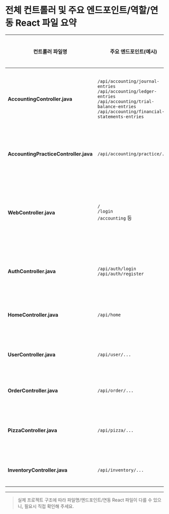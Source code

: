 # 전체 컨트롤러 및 주요 엔드포인트/역할/연동 React 파일 요약

| 컨트롤러 파일명                        | 주요 엔드포인트(예시)                                         | 역할/설명                       | 연동 React 파일(예시)                                      |
|----------------------------------------|--------------------------------------------------------------|----------------------------------|------------------------------------------------------------|
| **AccountingController.java**          | `/api/accounting/journal-entries`<br>`/api/accounting/ledger-entries`<br>`/api/accounting/trial-balance-entries`<br>`/api/accounting/financial-statements-entries` | 회계 데이터, 보고서              | JournalEntry.js<br>Ledger.js<br>TrialBalance.js<br>FinancialStatements.js |
| **AccountingPracticeController.java**  | `/api/accounting/practice/...`                               | 회계 연습/문제                   | (해당 기능 React 파일)                                     |
| **WebController.java**                 | `/`<br>`/login`<br>`/accounting` 등                          | 웹 라우팅, 메인 페이지           | App.js, 라우팅 관련 파일                                   |
| **AuthController.java**                | `/api/auth/login`<br>`/api/auth/register`                    | 인증/회원가입                    | Login.js, Register.js                                      |
| **HomeController.java**                | `/api/home`                                                  | 홈/대시보드                      | (홈 관련 React 파일)                                       |
| **UserController.java**                | `/api/user/...`                                              | 사용자 정보                      | UserProfile.js 등                                          |
| **OrderController.java**               | `/api/order/...`                                             | 주문 관리                        | OrderList.js, OrderDetail.js                               |
| **PizzaController.java**               | `/api/pizza/...`                                             | 피자 메뉴 관리                   | PizzaList.js, PizzaDetail.js                               |
| **InventoryController.java**           | `/api/inventory/...`                                         | 재고 관리                        | InventoryList.js, InventoryDetail.js                       |

---

> 실제 프로젝트 구조에 따라 파일명/엔드포인트/연동 React 파일이 다를 수 있으니, 필요시 직접 확인해 주세요. 